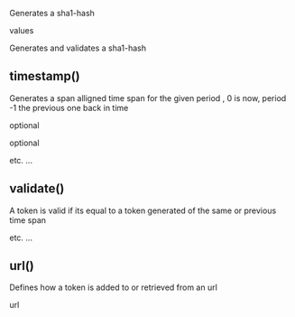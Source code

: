 

<!-- Start index.js -->

<!-- End index.js -->

<!-- Start hash.js -->

Generates a sha1-hash

values

<!-- End hash.js -->

<!-- Start token.js -->

Generates and validates a sha1-hash

## timestamp()

Generates a span alligned time span for the given period , 0 is now, period -1 the previous one back in time

optional

optional

etc. ...

## validate()

A token is valid if its equal to a token generated of the same or previous time span

etc. ...

## url()

Defines how a token is added to or retrieved from an url

url

<!-- End token.js -->

